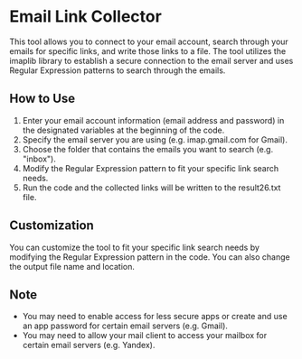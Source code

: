 # Email Link Collector

This tool allows you to connect to your email account, search through your emails for specific links, and write those links to a file. The tool utilizes the imaplib library to establish a secure connection to the email server and uses Regular Expression patterns to search through the emails.

## How to Use

1. Enter your email account information (email address and password) in the designated variables at the beginning of the code.
2. Specify the email server you are using (e.g. imap.gmail.com for Gmail).
3. Choose the folder that contains the emails you want to search (e.g. "inbox").
4. Modify the Regular Expression pattern to fit your specific link search needs.
5. Run the code and the collected links will be written to the result26.txt file.

## Customization

You can customize the tool to fit your specific link search needs by modifying the Regular Expression pattern in the code. You can also change the output file name and location.

## Note

- You may need to enable access for less secure apps or create and use an app password for certain email servers (e.g. Gmail).
- You may need to allow your mail client to access your mailbox for certain email servers (e.g. Yandex).
